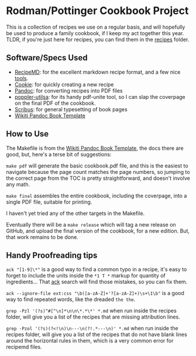 # Rodman/Pottinger Cookbook Project

This is a collection of recipes we use on a regular basis, and will hopefully be
used to produce a family cookbook, if I keep my act together this year.
TLDR, if you're just here for recipes, you can find them in the [recipes](./recipes/) folder.


## Software/Specs Used

* [RecipeMD](https://recipemd.org/): for the excellent markdown recipe format, and a few nice [tools](https://recipemd.org/recommended_tools.html).
* [Cookie](https://github.com/bbugyi200/cookie): for quickly creating a new recipe
* [Pandoc](https://pandoc.org/): for converting recipes into PDF files
* [poppler-utilsa](https://packages.debian.org/sid/poppler-utils): for its
handy pdf-unite tool, so I can slap the coverpage on the final PDF of the
cookbook.
* [Scribus](https://www.scribus.net/): for general typesetting of book pages
* [Wikiti Pandoc Book Template](https://github.com/wikiti/pandoc-book-template)

## How to Use

The Makefile is from the [Wikiti Pandoc Book Template](https://github.com/wikiti/pandoc-book-template),
the docs there are good, but, here's a terse bit of suggestions:

`make pdf` will generate the basic cookbook.pdf file, and this is the easiest to
navigate because the page count matches the page numbers, so jumping to the
correct page from the TOC is pretty straightforward, and doesn't involve any
math.

`make final` assembles the entire cookbook, including the coverpage, into a
single PDF file, suitable for printing.

I haven't yet tried any of the other targets in the Makefile.

Eventually there will be a `make release` which will tag a new release on
GitHub, and upload the final version of the cookbook, for a new edition. But,
that work remains to be done.

## Handy Proofreading tips

`ack "[1-9]\*"` is a good way to find a common typo in a recipe, it's easy to
forget to include the units inside the `*1 T *` markup for quantity of
ingredients... That [ack](https://beyondgrep.com/) search will find those
mistakes, so you can fix them.

`ack --ignore-file ext:css "\b([a-zA-Z]+'?[a-zA-Z]+)\s+\1\b"` is a good way to
find repeated words, like the dreaded `the the`.

`grep -Pzl '(?s)^#[^\n]*\n\n\*.*\*' *.md` when run inside the recipes folder,
will give you a list of the recipes that are missing attribution lines.

`grep -Pzol '(?s)(?<!\n)\n---\n(?!.*---\n)' *.md` when run inside the recipes
folder, will give you a list of the recipes that do not have blank lines around
the horizontal rules in them, which is a very common error for recipemd files.
